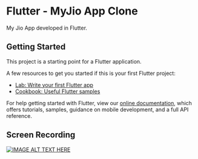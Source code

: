 # Flutter - MyJio App Clone

My Jio App developed in Flutter.

## Getting Started

This project is a starting point for a Flutter application.

A few resources to get you started if this is your first Flutter project:

- [Lab: Write your first Flutter app](https://flutter.io/docs/get-started/codelab)
- [Cookbook: Useful Flutter samples](https://flutter.io/docs/cookbook)

For help getting started with Flutter, view our 
[online documentation](https://flutter.io/docs), which offers tutorials, 
samples, guidance on mobile development, and a full API reference.

## Screen Recording
[![IMAGE ALT TEXT HERE](https://img.youtube.com/vi/B5NuHXx0VMM/0.jpg)](https://www.youtube.com/watch?v=B5NuHXx0VMM)
